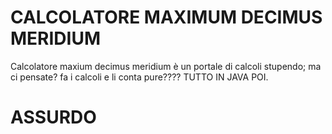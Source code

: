 #  CALCOLATORE MAXIMUM DECIMUS MERIDIUM 
       
Calcolatore maxium decimus meridium è un portale di calcoli stupendo; ma ci pensate? fa i calcoli e li conta pure???? TUTTO IN JAVA POI. <h1>ASSURDO</h1>


